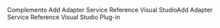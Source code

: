 <span data-ttu-id="9c0ae-101">Complemento Add Adapter Service Reference Visual Studio</span><span class="sxs-lookup"><span data-stu-id="9c0ae-101">Add Adapter Service Reference Visual Studio Plug-in</span></span>